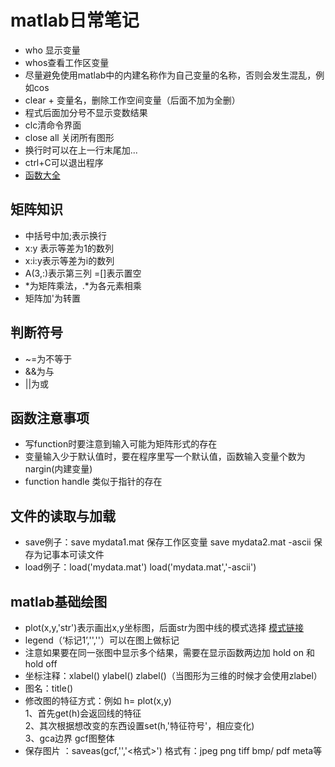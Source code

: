 # matlab日常笔记
- who 显示变量
- whos查看工作区变量
- 尽量避免使用matlab中的内建名称作为自己变量的名称，否则会发生混乱，例如cos 
- clear + 变量名，删除工作空间变量（后面不加为全删）
- 程式后面加分号不显示变数结果
- clc清命令界面
- close all 关闭所有图形
- 换行时可以在上一行末尾加...
- ctrl+C可以退出程序
- [函数大全](http://cn.mathworks.com/help/matlab/functionlist.html)
## **矩阵知识**
- 中括号中加;表示换行
- x:y 表示等差为1的数列
- x:i:y表示等差为i的数列
- A(3,:)表示第三列 =[]表示置空
- *为矩阵乘法，.*为各元素相乘
- 矩阵加'为转置
## 判断符号
- ~=为不等于
- &&为与
- ||为或
## 函数注意事项
- 写function时要注意到输入可能为矩阵形式的存在
- 变量输入少于默认值时，要在程序里写一个默认值，函数输入变量个数为nargin(内建变量)
- function handle 类似于指针的存在
## 文件的读取与加载
- save例子：save mydata1.mat 保存工作区变量
  save mydata2.mat -ascii 保存为记事本可读文件
- load例子：load('mydata.mat') load('mydata.mat','-ascii')
## matlab基础绘图
- plot(x,y,'str')表示画出x,y坐标图，后面str为图中线的模式选择 [模式链接](http://cn.mathworks.com/help/matlab/ref/linespec.html;jsessionid=c7c31e941cf0370837d8ae2d6939)
- legend（‘标记1’,'',''）可以在图上做标记
- 注意如果要在同一张图中显示多个结果，需要在显示函数两边加 hold on 和 hold off
- 坐标注释：xlabel() ylabel() zlabel()（当图形为三维的时候才会使用zlabel）
- 图名：title()
- 修改图的特征方式：例如 h= plot(x,y)  
	1、首先get(h)会返回线的特征  
	2、其次根据想改变的东西设置set(h,'特征符号'，相应变化)  
	3、gca边界 gcf图整体  
- 保存图片 ：saveas(gcf,'<filename>','<格式>') 格式有：jpeg png tiff bmp/ pdf meta等

